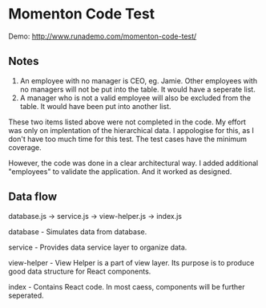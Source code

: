 # Momenton Code Test

Demo: http://www.runademo.com/momenton-code-test/


## Notes


1. An employee with no manager is CEO, eg. Jamie. Other employees with no managers will not be put into the table. It would have a seperate list.
2. A manager who is not a valid employee will also be excluded from the table. It would have been put into another list. 

These two items listed above were not completed in the code. My effort was only on implentation of the hierarchical data. I appologise for this, as I don't have too much time for this test. The test cases have the minimum coverage.

However, the code was done in a clear architectural way. I added additional "employees" to validate the application. And it worked as designed.

## Data flow

database.js -> service.js -> view-helper.js -> index.js

database - Simulates data from database.

service - Provides data service layer to organize data.

view-helper - View Helper is a part of view layer. Its purpose is to produce good data structure for React components.

index - Contains React code. In most caess, components will be further seperated.
             
